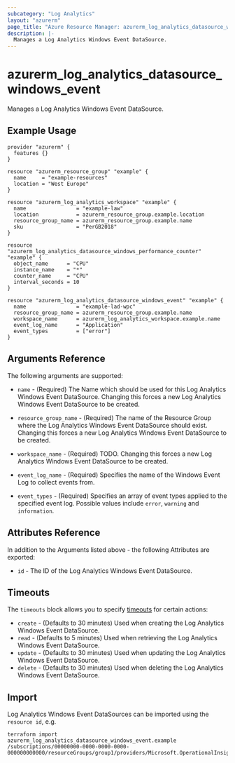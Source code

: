 ```yaml
---
subcategory: "Log Analytics"
layout: "azurerm"
page_title: "Azure Resource Manager: azurerm_log_analytics_datasource_windows_event"
description: |-
  Manages a Log Analytics Windows Event DataSource.
---
```


# azurerm_log_analytics_datasource_windows_event

Manages a Log Analytics Windows Event DataSource.

## Example Usage

```hcl
provider "azurerm" {
  features {}
}

resource "azurerm_resource_group" "example" {
  name     = "example-resources"
  location = "West Europe"
}

resource "azurerm_log_analytics_workspace" "example" {
  name                = "example-law"
  location            = azurerm_resource_group.example.location
  resource_group_name = azurerm_resource_group.example.name
  sku                 = "PerGB2018"
}

resource "azurerm_log_analytics_datasource_windows_performance_counter" "example" {
  object_name      = "CPU"
  instance_name    = "*"
  counter_name     = "CPU"
  interval_seconds = 10
}

resource "azurerm_log_analytics_datasource_windows_event" "example" {
  name                = "example-lad-wpc"
  resource_group_name = azurerm_resource_group.example.name
  workspace_name      = azurerm_log_analytics_workspace.example.name
  event_log_name      = "Application"
  event_types         = ["error"]
}
```

## Arguments Reference

The following arguments are supported:

* `name` - (Required) The Name which should be used for this Log Analytics Windows Event DataSource. Changing this forces a new Log Analytics Windows Event DataSource to be created.

* `resource_group_name` - (Required) The name of the Resource Group where the Log Analytics Windows Event DataSource should exist. Changing this forces a new Log Analytics Windows Event DataSource to be created.

* `workspace_name` - (Required) TODO. Changing this forces a new Log Analytics Windows Event DataSource to be created.

* `event_log_name` - (Required) Specifies the name of the Windows Event Log to collect events from.

* `event_types` - (Required) Specifies an array of event types applied to the specified event log. Possible values include `error`, `warning` and `information`.

## Attributes Reference

In addition to the Arguments listed above - the following Attributes are exported: 

* `id` - The ID of the Log Analytics Windows Event DataSource.

## Timeouts

The `timeouts` block allows you to specify [timeouts](https://www.terraform.io/docs/configuration/resources.html#timeouts) for certain actions:

* `create` - (Defaults to 30 minutes) Used when creating the Log Analytics Windows Event DataSource.
* `read` - (Defaults to 5 minutes) Used when retrieving the Log Analytics Windows Event DataSource.
* `update` - (Defaults to 30 minutes) Used when updating the Log Analytics Windows Event DataSource.
* `delete` - (Defaults to 30 minutes) Used when deleting the Log Analytics Windows Event DataSource.

## Import

Log Analytics Windows Event DataSources can be imported using the `resource id`, e.g.

```shell
terraform import azurerm_log_analytics_datasource_windows_event.example /subscriptions/00000000-0000-0000-0000-000000000000/resourceGroups/group1/providers/Microsoft.OperationalInsights/workspaces/workspace1/datasources/datasource1
```
